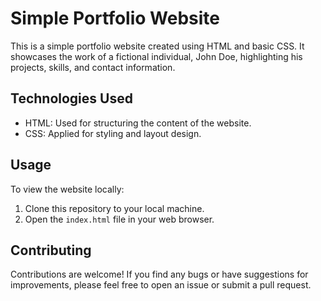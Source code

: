 # Simple Portfolio Website

This is a simple portfolio website created using HTML and basic CSS. It showcases the work of a fictional individual, John Doe, highlighting his projects, skills, and contact information.

## Technologies Used

- HTML: Used for structuring the content of the website.
- CSS: Applied for styling and layout design.

## Usage

To view the website locally:

1. Clone this repository to your local machine.
2. Open the `index.html` file in your web browser.

## Contributing

Contributions are welcome! If you find any bugs or have suggestions for improvements, please feel free to open an issue or submit a pull request.

